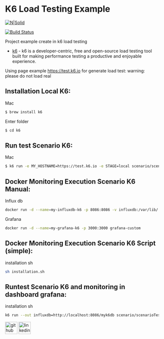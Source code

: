 # K6 Load Testing Example

[![N|Solid](https://encrypted-tbn0.gstatic.com/images?q=tbn:ANd9GcTGam8KYS345ev11TiFafeBonvX0us_uRq0ew&usqp=CAU)](https://encrypted-tbn0.gstatic.com/images?q=tbn:ANd9GcTGam8KYS345ev11TiFafeBonvX0us_uRq0ew&usqp=CAU)

[![Build Status](https://travis-ci.org/joemccann/dillinger.svg?branch=master)](https://travis-ci.org/joemccann/dillinger)

Project example create in k6 load testing

* [k6] - k6 is a developer-centric, free and open-source load testing tool built for making performance testing a productive and enjoyable experience.

Using page example https://test.k6.io for generate load test: warning: please do not load real

## Installation Local K6:

Mac 
```sh
$ brew install k6

```

Enter folder 
```sh
$ cd k6

```

## Run test Scenario K6:
Mac 
```sh
$ k6 run -e MY_HOSTNAME=https://test.k6.io -e STAGE=local scenario/scenarioTest1.js

```

## Docker Monitoring Execution Scenario K6 Manual:

Influx db

```sh
docker run -d --name=my-influxdb-k6 -p 8086:8086 -v influxdb:/var/lib/ influxdbk6
```

Grafana
```sh
docker run -d --name=my-grafana-k6 -p 3000:3000 grafana-custom
```

## Docker Monitoring Execution Scenario K6 Script (simple):

installation sh
```sh
sh installation.sh
```

## Runtest Scenario K6 and monitoring in dashboard grafana:

installation sh
```sh
k6 run --out influxdb=http://localhost:8086/myk6db scenario/scenarioTest1.js -e STAGE=local
```


   [k6]: <https://k6.io/>
[<img src='https://cdn.jsdelivr.net/npm/simple-icons@3.0.1/icons/github.svg' alt='github' height='40'>](https://github.com/rcampos09)  [<img src='https://cdn.jsdelivr.net/npm/simple-icons@3.0.1/icons/linkedin.svg' alt='linkedin' height='40'>](https://www.linkedin.com/in/rcampostapia/)  
